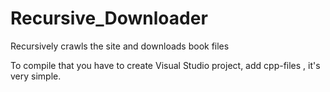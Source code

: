 # Recursive_Downloader
Recursively crawls the site and downloads book files

To compile that you have to create Visual Studio project, add cpp-files , it's very simple.
